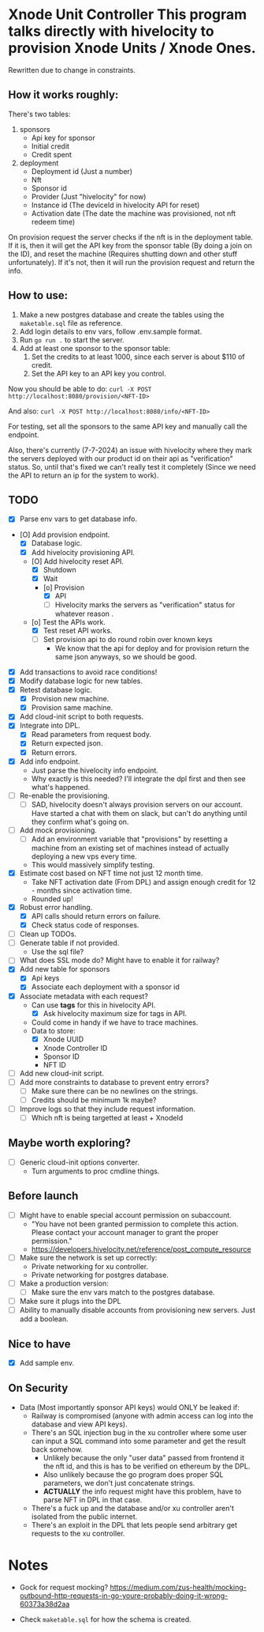 # Xnode Unit Controller This program talks directly with hivelocity to provision Xnode Units / Xnode Ones.
Rewritten due to change in constraints.


## How it works roughly:

There's two tables:
1. sponsors
    - Api key for sponsor
    - Initial credit
    - Credit spent
2. deployment
    - Deployment id (Just a number)
    - Nft
    - Sponsor id
    - Provider (Just "hivelocity" for now)
    - Instance id (The deviceId in hivelocity API for reset)
    - Activation date (The date the machine was provisioned, not nft redeem time)

On provision request the server checks if the nft is in the deployment table.
If it is, then it will get the API key from the sponsor table (By doing a join on the ID), and reset the machine (Requires shutting down and other stuff unfortunately).
If it's not, then it will run the provision request and return the info.

## How to use:

1. Make a new postgres database and create the tables using the `maketable.sql` file as reference.
2. Add login details to env vars, follow .env.sample format.
3. Run `go run .` to start the server.
4. Add at least one sponsor to the sponsor table: 
    1. Set the credits to at least 1000, since each server is about $110 of credit.
    2. Set the API key to an API key you control.

Now you should be able to do:
`curl -X POST http://localhost:8080/provision/<NFT-ID>`

And also:
`curl -X POST http://localhost:8080/info/<NFT-ID>`

For testing, set all the sponsors to the same API key and manually call the endpoint.

Also, there's currently (7-7-2024) an issue with hivelocity where they mark the servers deployed with our product id on their api as "verification" status.
So, until that's fixed we can't really test it completely (Since we need the API to return an ip for the system to work).

## TODO
- [X] Parse env vars to get database info.
- [O] Add provision endpoint.
    - [X] Database logic.
    - [X] Add hivelocity provisioning API.
    - [O] Add hivelocity reset API.
        - [X] Shutdown
        - [X] Wait
        - [o] Provision
            - [X] API
            - [ ] Hivelocity marks the servers as "verification" status for whatever reason .
    - [o] Test the APIs work.
        - [X] Test reset API works.
        - [ ] Set provision api to do round robin over known keys
            - We know that the api for deploy and for provision return the same json anyways, so we should be good.
- [X] Add transactions to avoid race conditions!
- [X] Modify database logic for new tables.
- [X] Retest database logic.
    - [X] Provision new machine.
    - [X] Provision same machine.
- [X] Add cloud-init script to both requests.
- [X] Integrate into DPL.
    - [X] Read parameters from request body.
    - [X] Return expected json.
    - [X] Return errors.
- [X] Add info endpoint.
    - Just parse the hivelocity info endpoint.
    - Why exactly is this needed? I'll integrate the dpl first and then see what's happened.
- [ ] Re-enable the provisioning.
    - [ ] SAD, hivelocity doesn't always provision servers on our account. Have started a chat with them on slack, but can't do anything until they confirm what's going on.
- [ ] Add mock provisioning.
    - [ ] Add an environment variable that "provisions" by resetting a machine from an existing set of machines instead of actually deploying a new vps every time.
    - This would massively simplify testing.
- [X] Estimate cost based on NFT time not just 12 month time.
    - Take NFT activation date (From DPL) and assign enough credit for 12 - months since activation time.
    - Rounded up!
- [X] Robust error handling.
    - [X] API calls should return errors on failure.
    - [X] Check status code of responses.
- [ ] Clean up TODOs.
- [ ] Generate table if not provided.
    - Use the sql file?
- [ ] What does SSL mode do? Might have to enable it for railway?
- [X] Add new table for sponsors
    - [X] Api keys
    - [X] Associate each deployment with a sponsor id
- [X] Associate metadata with each request?
    - Can use **tags** for this in hivelocity API.
        - [X] Ask hivelocity maximum size for tags in API.
    - Could come in handy if we have to trace machines.
    - Data to store:
        - [X] Xnode UUID
        - Xnode Controller ID
        - Sponsor ID
        - NFT ID
- [ ] Add new cloud-init script.
- [ ] Add more constraints to database to prevent entry errors?
    - [ ] Make sure there can be no newlines on the strings.
    - [ ] Credits should be minimum 1k maybe?
- [ ] Improve logs so that they include request information.
    - [ ] Which nft is being targetted at least + XnodeId
## Maybe worth exploring?
- [ ] Generic cloud-init options converter.
    - Turn arguments to proc cmdline things.

## Before launch
- [ ] Might have to enable special account permission on subaccount.
    - "You have not been granted permission to complete this action. Please contact your account manager to grant the proper permission." 
    - https://developers.hivelocity.net/reference/post_compute_resource
- [ ] Make sure the network is set up correctly:
    - Private networking for xu controller.
    - Private networking for postgres database.
- [ ] Make a production version:
    - [ ] Make sure the env vars match to the postgres database.
- [ ] Make sure it plugs into the DPL
- [ ] Ability to manually disable accounts from provisioning new servers. Just add a boolean.
            
## Nice to have
- [X] Add sample env.

## On Security
- Data (Most importantly sponsor API keys) would ONLY be leaked if:
    - Railway is compromised (anyone with admin access can log into the database and view API keys).
    - There's an SQL injection bug in the xu controller where some user can input a SQL command into some parameter and get the result back somehow.
        - Unlikely because the only "user data" passed from frontend it the nft id, and this is has to be verified on ethereum by the DPL.
        - Also unlikely because the go program does proper SQL parameters, we don't just concatenate strings.
        - **ACTUALLY** the info request might have this problem, have to parse NFT in DPL in that case.
    - There's a fuck up and the database and/or xu controller aren't isolated from the public internet.
    - There's an exploit in the DPL that lets people send arbitrary get requests to the xu controller.

# Notes
- Gock for request mocking? 
https://medium.com/zus-health/mocking-outbound-http-requests-in-go-youre-probably-doing-it-wrong-60373a38d2aa

- Check `maketable.sql` for how the schema is created.
